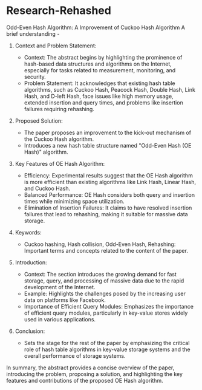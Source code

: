 # Research-Rehashed
Odd-Even Hash Algorithm: A Improvement of  Cuckoo Hash Algorithm
A brief understanding -
1. Context and Problem Statement:
   - Context: The abstract begins by highlighting the prominence of hash-based data structures and algorithms on the Internet, especially for tasks related to measurement, monitoring, and security.
   - Problem Statement: It acknowledges that existing hash table algorithms, such as Cuckoo Hash, Peacock Hash, Double Hash, Link Hash, and D-left Hash, face issues like high memory usage, extended insertion and query times, and problems like insertion failures requiring rehashing.

2. Proposed Solution:
   - The paper proposes an improvement to the kick-out mechanism of the Cuckoo Hash algorithm.
   - Introduces a new hash table structure named "Odd-Even Hash (OE Hash)" algorithm.

3. Key Features of OE Hash Algorithm:
   - Efficiency: Experimental results suggest that the OE Hash algorithm is more efficient than existing algorithms like Link Hash, Linear Hash, and Cuckoo Hash.
   - Balanced Performance: OE Hash considers both query and insertion times while minimizing space utilization.
   - Elimination of Insertion Failures: It claims to have resolved insertion failures that lead to rehashing, making it suitable for massive data storage.

4. Keywords:
   - Cuckoo hashing, Hash collision, Odd-Even Hash, Rehashing: Important terms and concepts related to the content of the paper.

5. Introduction:
   - Context: The section introduces the growing demand for fast storage, query, and processing of massive data due to the rapid development of the Internet.
   - Example: Highlights the challenges posed by the increasing user data on platforms like Facebook.
   - Importance of Efficient Query Modules: Emphasizes the importance of efficient query modules, particularly in key-value stores widely used in various applications.

6. Conclusion:
   - Sets the stage for the rest of the paper by emphasizing the critical role of hash table algorithms in key-value storage systems and the overall performance of storage systems.

In summary, the abstract provides a concise overview of the paper, introducing the problem, proposing a solution, and highlighting the key features and contributions of the proposed OE Hash algorithm.